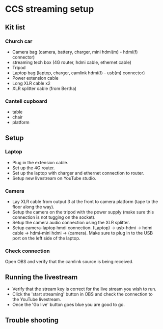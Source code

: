 # CCS streaming setup

## Kit list

### Church car
 - Camera bag (camera, battery, charger, mini hdmi(m) - hdmi(f) connector)
 - streaming tech box (4G router, hdmi cable, ethernet cable)
 - Tripod
 - Laptop bag (laptop, charger, camlink hdmi(f) - usb(m) connector)
 - Power extension cable
 - Long XLR cable x2
 - XLR splitter cable (from Bertha)
 
### Cantell cupboard
- table
- chair
- platform

## Setup

### Laptop
- Plug in the extension cable.
- Set up the 4G router.
- Set up the laptop with charger and ethernet connection to router.
- Setup new livestream on YouTube studio.

### Camera
- Lay XLR cable from output 3 at the front to camera platform (tape to the floor along the way).
- Setup the camera on the tripod with the power supply (make sure this connection is not tugging on the socket).
- Setup the camera audio connection using the XLR splitter.
- Setup camera-laptop hmdi connection.
(Laptop) -> usb-hdmi -> hdmi cable -> hdmi-mini hdmi -> (camera). Make sure to plug in to the USB port on the left side of the laptop.

### Check connection

Open OBS and verify that the camlink source is being received.

## Running the livestream

- Verify that the stream key is correct for the live stream you wish to run.
- Click the 'start streaming' button in OBS and check the connection to the YouTube livestream.
- Once the 'Go live' button goes blue you are good to go.

## Trouble shooting
